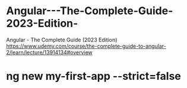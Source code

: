 # Angular---The-Complete-Guide-2023-Edition-
Angular - The Complete Guide (2023 Edition)
https://www.udemy.com/course/the-complete-guide-to-angular-2/learn/lecture/13914134#overview


# ng new my-first-app --strict=false
